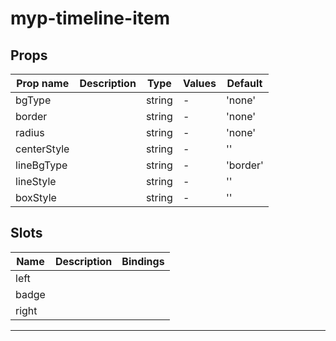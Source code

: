 # myp-timeline-item

## Props

| Prop name   | Description | Type   | Values | Default  |
| ----------- | ----------- | ------ | ------ | -------- |
| bgType      |             | string | -      | 'none'   |
| border      |             | string | -      | 'none'   |
| radius      |             | string | -      | 'none'   |
| centerStyle |             | string | -      | ''       |
| lineBgType  |             | string | -      | 'border' |
| lineStyle   |             | string | -      | ''       |
| boxStyle    |             | string | -      | ''       |

## Slots

| Name  | Description | Bindings |
| ----- | ----------- | -------- |
| left  |             |          |
| badge |             |          |
| right |             |          |

---
